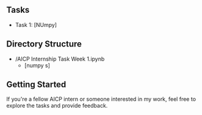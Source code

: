 ## Tasks

- Task 1: [NUmpy]


## Directory Structure

- /AICP Internship Task Week 1.ipynb
  - [numpy s]


## Getting Started

If you're a fellow AICP intern or someone interested in my work, feel free to explore the tasks and provide feedback.


